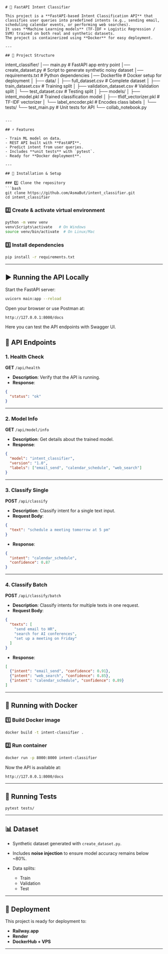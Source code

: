 

```
# 🚀 FastAPI Intent Classifier

This project is a **FastAPI-based Intent Classification API** that classifies user queries into predefined intents (e.g., sending email, scheduling calendar events, or performing web searches).  
It uses **Machine Learning models** (TF-IDF + Logistic Regression / SVM) trained on both real and synthetic datasets.  
The project is containerized using **Docker** for easy deployment.

---

## 📂 Project Structure

```

intent_classifier/
│── main.py                     # FastAPI app entry point
│── create_dataset.py           # Script to generate synthetic noisy dataset
│── requirements.txt            # Python dependencies
│── Dockerfile                  # Docker setup for deployment
│
├── data/
│   ├── full_dataset.csv        # Complete dataset
│   ├── train_dataset.csv       # Training split
│   ├── validation_dataset.csv  # Validation split
│   └── test_dataset.csv        # Testing split
│
├── models/
│   ├── intent_model.pkl        # Trained classification model
│   ├── tfidf_vectorizer.pkl    # TF-IDF vectorizer
│   └── label_encoder.pkl       # Encodes class labels
│
└── tests/
└── test_main.py            # Unit tests for API
└── collab_notebook.py

````

---

## ⚡ Features

- Train ML model on data.  
- REST API built with **FastAPI**.  
- Predict intent from user queries.  
- Includes **unit tests** with `pytest`.  
- Ready for **Docker deployment**.  

---

## 🔧 Installation & Setup

### 1️⃣ Clone the repository
```bash
git clone https://github.com/AsmaBut/intent_classifier.git
cd intent_classifier
````

### 2️⃣ Create & activate virtual environment

```bash
python -m venv venv
venv\Scripts\activate   # On Windows
source venv/bin/activate  # On Linux/Mac
```

### 3️⃣ Install dependencies

```bash
pip install -r requirements.txt
```

---

## ▶️ Running the API Locally

Start the FastAPI server:

```bash
uvicorn main:app --reload
```

Open your browser or use Postman at:

```
http://127.0.0.1:8000/docs
```

Here you can test the API endpoints with Swagger UI.


## 📌 API Endpoints

### 1. Health Check

**GET** `/api/health`

* **Description**: Verify that the API is running.
* **Response**:

```json
{
  "status": "ok"
}
```

---

### 2. Model Info

**GET** `/api/model/info`

* **Description**: Get details about the trained model.
* **Response**:

```json
{
  "model": "intent_classifier",
  "version": "1.0",
  "labels": ["email_send", "calendar_schedule", "web_search"]
}
```

---

### 3. Classify Single

**POST** `/api/classify`

* **Description**: Classify intent for a single text input.
* **Request Body**:

```json
{
  "text": "schedule a meeting tomorrow at 5 pm"
}
```

* **Response**:

```json
{
  "intent": "calendar_schedule",
  "confidence": 0.87
}
```

---

### 4. Classify Batch

**POST** `/api/classify/batch`

* **Description**: Classify intents for multiple texts in one request.
* **Request Body**:

```json
{
  "texts": [
    "send email to HR",
    "search for AI conferences",
    "set up a meeting on Friday"
  ]
}
```

* **Response**:

```json
[
  {"intent": "email_send", "confidence": 0.91},
  {"intent": "web_search", "confidence": 0.85},
  {"intent": "calendar_schedule", "confidence": 0.89}
]
```

---

## 🐳 Running with Docker

### 1️⃣ Build Docker image

```bash
docker build -t intent-classifier .
```

### 2️⃣ Run container

```bash
docker run -p 8000:8000 intent-classifier
```

Now the API is available at:

```
http://127.0.0.1:8000/docs
```

---

## 🧪 Running Tests

```bash
pytest tests/
```

---

## 📊 Dataset

* Synthetic dataset generated with `create_dataset.py`.
* Includes **noise injection** to ensure model accuracy remains below ~80%.
* Data splits:

  * Train
  * Validation
  * Test

---

## 🚀 Deployment

This project is ready for deployment to:

* **Railway.app**
* **Render**
* **DockerHub + VPS**

---



